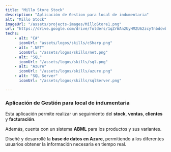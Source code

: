 ```yaml
---
title: "Millo Store Stock"
description: "Aplicación de Gestion para local de indumentaria"
alt: "Millo Stock"
imageUrl: "/assets/projects-images/MilloStore1.png"
url: "https://drive.google.com/drive/folders/1qZrWAn2UyHMZU62zcyTnbdcwbAQOUQA7?usp=drive_link"
techs:
    - alt: "C#"
      iconUrl: "assets/logos/skills/cSharp.png"
    - alt: ".NET"
      iconUrl: "/assets/logos/skills/net.png"
    - alt: "SQL"
      iconUrl: "/assets/logos/skills/sql.png"
    - alt: "Azure"
      iconUrl: "/assets/logos/skills/azure.png"
    - alt: "SQL Server"
      iconUrl: "/assets/logos/skills/sqlServer.png"

---
```


### Aplicación de Gestión para local de indumentaria

Esta aplicación permite realizar un seguimiento del **stock**, **ventas**, **clientes** y **facturación**.  

Además, cuenta con un sistema **ABML** para los productos y sus variantes.  

Diseñé y desarrollé la **base de datos en Azure**, permitiendo a los diferentes
usuarios obtener la información necesaria en tiempo real.


